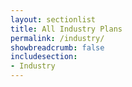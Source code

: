 ```yaml
---
layout: sectionlist
title: All Industry Plans
permalink: /industry/
showbreadcrumb: false
includesection:
- Industry
---
```

